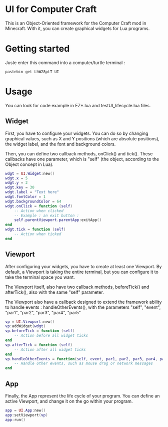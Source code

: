 # UI for Computer Craft
This is an Object-Oriented framework for the Computer Craft mod in Minecraft. With it,
you can create graphical widgets for Lua programs.

# Getting started
Juste enter this command into a computer/turtle terminal :
```
pastebin get LhW28ptT UI
```

# Usage
You can look for code example in EZ*.lua and testUI_lifecycle.lua files.
## Widget
First, you have to configure your widgets. You can do so by changing graphical values, such as X and Y positions (which are absolute positions), the widget label, and the font and background colors.

Then, you can define two callback methods, onClick() and tick(). These callbacks have one parameter, which is "self" (the object, according to the Object concept in Lua).

```lua
wdgt = UI.Widget:new()
wdgt.x = 5
wdgt.y = 2
wdgt.key = 30
wdgt.label = "Text here"
wdgt.fontColor = 1
wdgt.backgroundColor = 64
wdgt.onClick = function (self)
	-- Action when clicked
	-- Example : an exit button :
	self.parentViewport.parentApp:exitApp()
end
wdgt.tick = function (self)
	-- Action when ticked
end
```

## Viewport
After configuring your widgets, you have to create at least one Viewport. By default, a Viewport is taking the entire terminal, but you can configure it to take the terminal space you want.

The Viewport itself, also have two callback methods, beforeTick() and afterTick(), also with the same "self" parameter.

The Viewport also have a callback designed to extend the framework ability to handle events : handleOtherEvents(), with the parameters "self", "event", "par1", "par2", "par3", "par4", "par5"

```lua
vp = UI.Viewport:new()
vp:addWidget(wdgt)
vp.beforeTick = function (self)
	-- Action before all widget ticks
end
vp.afterTick = function (self)
	-- Action after all widget ticks
end
vp.handleOtherEvents = function(self, event, par1, par2, par3, par4, par5)
	-- Handle other events, such as mouse drag or network messages
end
```

## App
Finally, the App represent the life cycle of your program. You can define an active Viewport, and change it on the go within your program.

```lua
app = UI.App:new()
app:setViewport(vp)
app:run()
```

